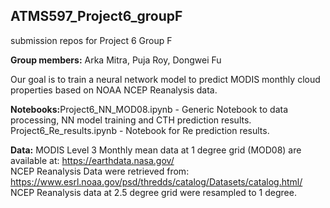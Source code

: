 ## ATMS597_Project6_groupF
submission repos for Project 6 Group F

<b>Group members:</b> Arka Mitra, Puja Roy, Dongwei Fu

Our goal is to train a neural network model to predict MODIS monthly cloud properties based on NOAA NCEP Reanalysis data.

<b>Notebooks:</b>Project6_NN_MOD08.ipynb - Generic Notebook to data processing, NN model training and CTH prediction results. <br>
             </b>Project6_Re_results.ipynb - Notebook for Re prediction results.

<b>Data:</b>
MODIS Level 3 Monthly mean data at 1 degree grid (MOD08) are available at: https://earthdata.nasa.gov/ <br>
NCEP Reanalysis Data were retrieved from: https://www.esrl.noaa.gov/psd/thredds/catalog/Datasets/catalog.html/ <br>
NCEP Reanalysis data at 2.5 degree grid were resampled to 1 degree.

